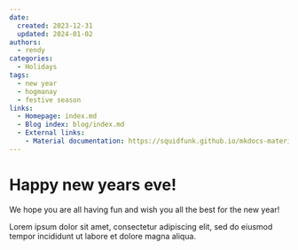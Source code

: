 ```yaml
---
date:
  created: 2023-12-31
  updated: 2024-01-02
authors:
  - rendy
categories:
  - Holidays
tags:
  - new year
  - hogmanay
  - festive season
links:
  - Homepage: index.md
  - Blog index: blog/index.md
  - External links:
    - Material documentation: https://squidfunk.github.io/mkdocs-material
---
```


# Happy new years eve!

We hope you are all having fun and wish you all the best for the new year!
<!-- more -->

Lorem ipsum dolor sit amet, consectetur adipiscing elit, sed do eiusmod
tempor incididunt ut labore et dolore magna aliqua.

